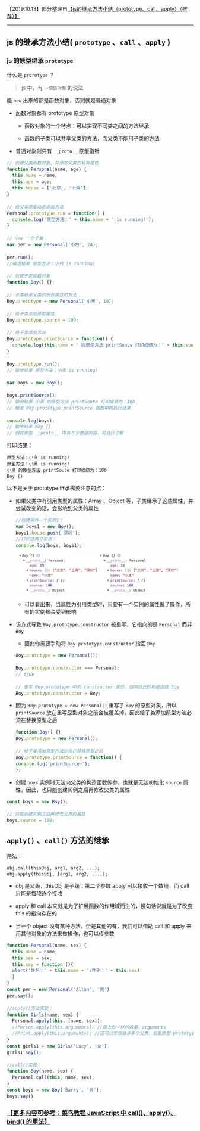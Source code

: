 【2019.10.13】部分整理自[【js的继承方法小结（prototype、call、apply）（推荐）】](https://www.jb51.net/article/159902.htm)

---

## js 的继承方法小结( `prototype` 、`call` 、`apply` )

### js 的原型继承 `prototype`

什么是 `prorotype` ？

> js 中，有 `一切皆对象` 的说法

能 `new` 出来的都是函数对象，否则就是普通对象

- 函数对象都有 prototype 原型对象

  - 函数对象的一个特点：可以实现不同类之间的方法继承

  - 函数的子类可以共享父类的方法，而父类不能用子类的方法

- 普通对象则只有 `__proto__` 原型指针

```js
// 创建父类函数对象，并添加父类的私有属性
function Personal(name, age) {
  this.name = name;
  this.age = age;
  this.house = ['北京', '上海'];
}

// 给父类原型动态添加方法
Personal.prototype.run = function() {
  console.log('原型方法：' + this.name + ' is running!');
}

// new 一个子类
var per = new Personal('小白', 24);

per.run();
//输出结果 原型方法：小白 is running!

// 创建子类函数对象
function Boy() {};

// 子类继承父类的所有属性和方法
Boy.prototype = new Personal('小黑', 19);

// 给子类添加原型属性
Boy.prototype.source = 100;

// 给子类添加方法
Boy.prototype.printSource = function() {
  console.log(this.name + ' 的原型方法 printSouce 打印成绩为：' + this.source)
}

Boy.prototype.run();
// 输出结果 原型方法：小黑 is running!

var boys = new Boy();

boys.printSource();
// 输出结果 小黑 的原型方法 printSouce 打印成绩为：100
// 触发 Boy.prototype.printSource 函数中的执行结果

console.log(boys);
// 输出结果 Boy {}
// 但其原型 __proto__ 中有不少数据内容，可自行了解
```

打印结果：

```
原型方法：小白 is running!
原型方法：小黑 is running!
小黑 的原型方法 printSouce 打印成绩为：100
Boy {}
```

以下是关于 prototype 继承需要注意的点：

- 如果父类中有引用类型的属性：Array 、Object 等，子类继承了这些属性，并尝试改变的话，会影响到父类的属性

  ```js
  //创建另外一个实例1：
  var boys1 = new Boy();
  boys1.house.push('深圳');
  //打印这两个实例：
  console.log(boys, boys1);
  ```

  ![打印结果](./img/prototype01.jpg)

  - 可以看出来，当属性为引用类型时，只要有一个实例的属性做了操作，所有的实例都会受到影响

- 该方式导致 `Boy.prototype.constructor` 被重写，它指向的是 `Personal` 而非 `Boy`

  - 因此你需要手动将 `Boy.prototype.constructor` 指回 `Boy`

  ```js
  Boy.prototype = new Personal();

  Boy.prototype.constructor === Personal;
  // true
  
  // 重写 Boy.prototype 中的 constructor 属性，指向自己的构造函数 Boy
  Boy.prototype.constructor = Boy;
  ```

- 因为 `Boy.prototype = new Personal()` 重写了 `Boy` 的原型对象，所以 `printSource` 放在重写原型对象之前会被覆盖掉，因此给子类添加原型方法必须在替换原型之后

  ```js
  function Boy() {}
  Boy.prototype = new Personal();
  
  // 给子类添加原型方法必须在替换原型之后
  Boy.prototype.printSource = function() {
  console.log('printSource~');
  };
  ```

- 创建 `boys` 实例时无法向父类的构造函数传参，也就是无法初始化 `source` 属性，因此，也只能创建实例之后再修改父类的属性

```js
const boys = new Boy();
 
// 只能创建实例之后再修改父类的属性
boys.source = 100;
```

## `apply()` 、`call()` 方法的继承

用法：

```
obj.call(thisObj, arg1, arg2, ...);
obj.apply(thisObj, [arg1, arg2, ...]);
```

- obj 是父级，thisObj 是子级；第二个参数 apply 可以接收一个数组，而 call 只能是每项逐个接收

- apply 和 call 本来就是为了扩展函数的作用域而生的，换句话说就是为了改变 this 的指向存在的

- 当一个 object 没有某种方法，但是其他的有，我们可以借助 call 和 apply 来用其他对象的方法来做操作，也可以传参数

```js
function Personal(name, sex) {
  this.name = name;
  this.sex = sex;
  this.say = function (){
  alert('姓名：' + this.name + ';性别：' + this.sex)
  }
}
const per = new Personal('Allan', '男')
per.say();
  
//apply()方法实现：
function Girls(name, sex) {
  Personal.apply(this, [name, sex]);
  //Person.apply(this,arguments); //跟上句一样的效果，arguments 
  //Print.apply(this,arguments); //还可以实现继承多个父类，但是原型 prototype只能继承一个父类！！！切记
}
const girls1 = new Girls('Lucy', '女')
girls1.say();
  
//call()实现：
function Boy(name, sex) {
  Personal.call(this, name, sex);
}
const boys = new Boy('Barry', '男');
boys.say()
```

### [【更多内容可参考：菜鸟教程 JavaScript 中 call()、apply()、bind() 的用法】](https://www.runoob.com/w3cnote/js-call-apply-bind.html)
